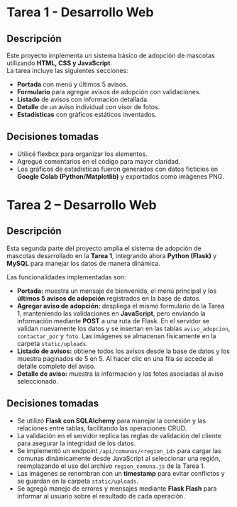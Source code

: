 # Tarea 1 - Desarrollo Web
   
   ## Descripción
   Este proyecto implementa un sistema básico de adopción de mascotas utilizando **HTML, CSS y JavaScript**.  
   La tarea incluye las siguientes secciones:
   - **Portada** con menú y últimos 5 avisos.
   - **Formulario** para agregar avisos de adopción con validaciones.
   - **Listado** de avisos con información detallada.
   - **Detalle** de un aviso individual con visor de fotos.
   - **Estadísticas** con gráficos estáticos inventados.
   
   ## Decisiones tomadas
   - Utilicé flexbox para organizar los elementos.
   - Agregué comentarios en el código para mayor claridad.
   - Los gráficos de estadísticas fueron generados con datos ficticios en **Google Colab (Python/Matplotlib)** y exportados como imágenes PNG.

# Tarea 2 – Desarrollo Web  

   ## Descripción  
   Esta segunda parte del proyecto amplía el sistema de adopción de mascotas desarrollado en la **Tarea 1**, integrando ahora **Python (Flask)** y **MySQL** para manejar los datos de manera dinámica.  

   Las funcionalidades implementadas son:  

   - **Portada:** muestra un mensaje de bienvenida, el menú principal y los **últimos 5 avisos de adopción** registrados en la base de datos.  
   - **Agregar aviso de adopción:** despliega el mismo formulario de la Tarea 1, manteniendo las validaciones en **JavaScript**, pero enviando la información mediante **POST** a una ruta de Flask. En el servidor se validan nuevamente los datos y se insertan en las tablas `aviso_adopcion`, `contactar_por` y `foto`. Las imágenes se almacenan físicamente en la carpeta `static/uploads`.  
   - **Listado de avisos:** obtiene todos los avisos desde la base de datos y los muestra paginados de 5 en 5. Al hacer clic en una fila se accede al detalle completo del aviso.  
   - **Detalle de aviso:** muestra la información y las fotos asociadas al aviso seleccionado.  

   ## Decisiones tomadas  
   - Se utilizó **Flask con SQLAlchemy** para manejar la conexión y las relaciones entre tablas, facilitando las operaciones CRUD.  
   - La validación en el servidor replica las reglas de validación del cliente para asegurar la integridad de los datos.  
   - Se implementó un endpoint `/api/comunas/<region_id>` para cargar las comunas dinámicamente desde JavaScript al seleccionar una región, reemplazando el uso del archivo `region_comuna.js` de la Tarea 1.  
   - Las imágenes se renombran con un **timestamp** para evitar conflictos y se guardan en la carpeta `static/uploads`.  
   - Se agregó manejo de errores y mensajes mediante **Flask Flash** para informar al usuario sobre el resultado de cada operación.  

